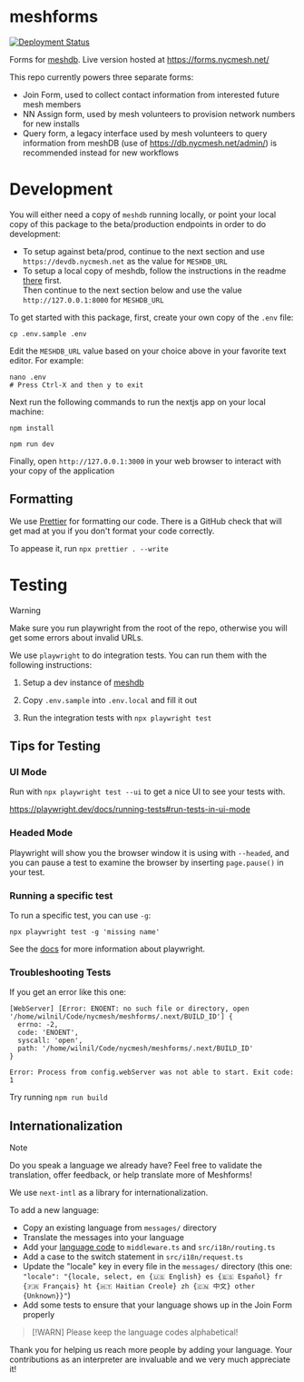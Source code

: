 # meshforms

[![Deployment Status](https://github.com/WillNilges/meshforms/actions/workflows/publish-and-deploy.yaml/badge.svg)](https://github.com/WillNilges/meshforms/actions/workflows/publish-and-deploy.yaml)

Forms for [meshdb](https://github.com/nycmeshnet/meshdb). Live version hosted at https://forms.nycmesh.net/

This repo currently powers three separate forms:

- Join Form, used to collect contact information from interested future mesh members
- NN Assign form, used by mesh volunteers to provision network numbers for new installs
- Query form, a legacy interface used by mesh volunteers to query information from meshDB
  (use of https://db.nycmesh.net/admin/) is recommended instead for new workflows

# Development

You will either need a copy of `meshdb` running locally, or point your local copy of this package to the beta/production
endpoints in order to do development:

- To setup against beta/prod, continue to the next section and use `https://devdb.nycmesh.net` as the value for `MESHDB_URL`
- To setup a local copy of meshdb, follow the instructions in the readme [there](https://github.com/nycmeshnet/meshdb) first.  
   Then continue to the next section below and use the value `http://127.0.0.1:8000` for `MESHDB_URL`

To get started with this package, first, create your own copy of the `.env` file:

```
cp .env.sample .env
```

Edit the `MESHDB_URL` value based on your choice above in your favorite text editor. For example:

```
nano .env
# Press Ctrl-X and then y to exit
```

Next run the following commands to run the nextjs app on your local machine:

```
npm install

npm run dev
```

Finally, open `http://127.0.0.1:3000` in your web browser to interact with your copy of the application

## Formatting

We use [Prettier](https://prettier.io/docs/en/install) for formatting our code. 
There is a GitHub check that will get mad at you if you don't format your code
correctly.

To appease it, run `npx prettier . --write`

# Testing

> [!WARNING]  
> Make sure you run playwright from the root of the repo, otherwise you will get some
> errors about invalid URLs.

We use `playwright` to do integration tests. You can run them with the following instructions:

1. Setup a dev instance of [meshdb](https://github.com/nycmeshnet/meshdb)

2. Copy `.env.sample` into `.env.local` and fill it out

3. Run the integration tests with `npx playwright test`

## Tips for Testing

### UI Mode

Run with `npx playwright test --ui` to get a nice UI to see your tests with.

https://playwright.dev/docs/running-tests#run-tests-in-ui-mode

### Headed Mode

Playwright will show you the browser window it is using with `--headed`,
and you can pause a test to examine the browser by inserting `page.pause()`
in your test.

### Running a specific test

To run a specific test, you can use `-g`:

`npx playwright test -g 'missing name'`

See the [docs](https://playwright.dev/docs/running-tests) for more information about playwright.

### Troubleshooting Tests

If you get an error like this one:

```
[WebServer] [Error: ENOENT: no such file or directory, open '/home/wilnil/Code/nycmesh/meshforms/.next/BUILD_ID'] {
  errno: -2,
  code: 'ENOENT',
  syscall: 'open',
  path: '/home/wilnil/Code/nycmesh/meshforms/.next/BUILD_ID'
}

Error: Process from config.webServer was not able to start. Exit code: 1
```

Try running `npm run build`

## Internationalization

> [!NOTE]
> Do you speak a language we already have? Feel free to validate the translation,
> offer feedback, or help translate more of Meshforms!

We use `next-intl` as a library for internationalization. 

To add a new language:
- Copy an existing language from `messages/` directory
- Translate the messages into your language
- Add your [language code](https://en.wikipedia.org/wiki/List_of_ISO_639_language_codes) to `middleware.ts` and `src/i18n/routing.ts`
- Add a case to the switch statement in `src/i18n/request.ts`
- Update the "locale" key in every file in the `messages/` directory (this one: `"locale": "{locale, select, en {🇺🇸 English} es {🇪🇸 Español} fr {🇫🇷 Français} ht {🇭🇹 Haitian Creole} zh {🇨🇳 中文} other {Unknown}}"`)
- Add some tests to ensure that your language shows up in the Join Form properly

> [!WARN]
> Please keep the language codes alphabetical!

Thank you for helping us reach more people by adding your language. Your contributions
as an interpreter are invaluable and we very much appreciate it!
